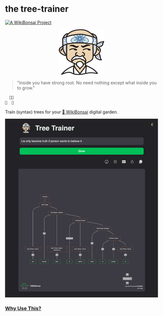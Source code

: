 # the tree-trainer

[![A WikiBonsai Project](https://img.shields.io/badge/%F0%9F%8E%8B-A%20WikiBonsai%20Project-brightgreen)](https://github.com/wikibonsai/wikibonsai)

<p align="center">
  <img src="./static/img/logo/mr-miyagi.svg" width="150" height="150"/>
</p>

> "Inside you have strong root. No need nothing except what inside you to grow."

```markdown
  🥢🧑
🍃  🥋
```

Train (syntax) trees for your [🎋 WikiBonsai](https://github.com/wikibonsai/wikibonsai) digital garden.

<p align="center">
  <img src="./static/img/demo/demo-sentence-tree.png"/>
</p>

### [Why Use This?](https://x.com/wibomd/status/1867336872865018340)

